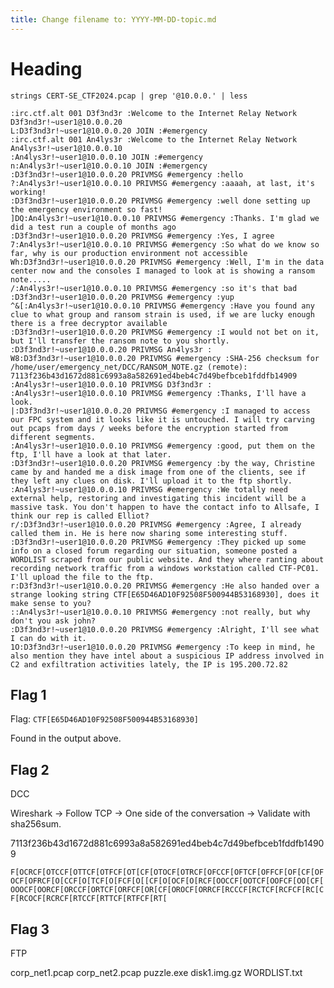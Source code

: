 ```yaml
---
title: Change filename to: YYYY-MM-DD-topic.md
---
```


# Heading

`strings CERT-SE_CTF2024.pcap | grep '@10.0.0.' | less`

```
:irc.ctf.alt 001 D3f3nd3r :Welcome to the Internet Relay Network D3f3nd3r!~user1@10.0.0.20
L:D3f3nd3r!~user1@10.0.0.20 JOIN :#emergency
:irc.ctf.alt 001 An4lys3r :Welcome to the Internet Relay Network An4lys3r!~user1@10.0.0.10
:An4lys3r!~user1@10.0.0.10 JOIN :#emergency
n:An4lys3r!~user1@10.0.0.10 JOIN :#emergency
:D3f3nd3r!~user1@10.0.0.20 PRIVMSG #emergency :hello
?:An4lys3r!~user1@10.0.0.10 PRIVMSG #emergency :aaaah, at last, it's working!
:D3f3nd3r!~user1@10.0.0.20 PRIVMSG #emergency :well done setting up the emergency environment so fast!
]DQ:An4lys3r!~user1@10.0.0.10 PRIVMSG #emergency :Thanks. I'm glad we did a test run a couple of months ago
:D3f3nd3r!~user1@10.0.0.20 PRIVMSG #emergency :Yes, I agree
7:An4lys3r!~user1@10.0.0.10 PRIVMSG #emergency :So what do we know so far, why is our production environment not accessible
Wh:D3f3nd3r!~user1@10.0.0.20 PRIVMSG #emergency :Well, I'm in the data center now and the consoles I managed to look at is showing a ransom note.....
/:An4lys3r!~user1@10.0.0.10 PRIVMSG #emergency :so it's that bad
:D3f3nd3r!~user1@10.0.0.20 PRIVMSG #emergency :yup
^&[:An4lys3r!~user1@10.0.0.10 PRIVMSG #emergency :Have you found any clue to what group and ransom strain is used, if we are lucky enough there is a free decryptor available
:D3f3nd3r!~user1@10.0.0.20 PRIVMSG #emergency :I would not bet on it, but I'll transfer the ransom note to you shortly.
:D3f3nd3r!~user1@10.0.0.20 PRIVMSG An4lys3r :
W8:D3f3nd3r!~user1@10.0.0.20 PRIVMSG #emergency :SHA-256 checksum for /home/user/emergency_net/DCC/RANSOM_NOTE.gz (remote): 7113f236b43d1672d881c6993a8a582691ed4beb4c7d49befbceb1fddfb14909
:An4lys3r!~user1@10.0.0.10 PRIVMSG D3f3nd3r :
:An4lys3r!~user1@10.0.0.10 PRIVMSG #emergency :Thanks, I'll have a look.
|:D3f3nd3r!~user1@10.0.0.20 PRIVMSG #emergency :I managed to access our FPC system and it looks like it is untouched. I will try carving out pcaps from days / weeks before the encryption started from different segments.
:An4lys3r!~user1@10.0.0.10 PRIVMSG #emergency :good, put them on the ftp, I'll have a look at that later.
:D3f3nd3r!~user1@10.0.0.20 PRIVMSG #emergency :by the way, Christine came by and handed me a disk image from one of the clients, see if they left any clues on disk. I'll upload it to the ftp shortly.
:An4lys3r!~user1@10.0.0.10 PRIVMSG #emergency :We totally need external help, restoring and investigating this incident will be a massive task. You don't happen to have the contact info to Allsafe, I think our rep is called Elliot?
r/:D3f3nd3r!~user1@10.0.0.20 PRIVMSG #emergency :Agree, I already called them in. He is here now sharing some interesting stuff.
:D3f3nd3r!~user1@10.0.0.20 PRIVMSG #emergency :They picked up some info on a closed forum regarding our situation, someone posted a WORDLIST scraped from our public website. And they where ranting about recording network traffic from a windows workstation called CTF-PC01. I'll upload the file to the ftp.
r:D3f3nd3r!~user1@10.0.0.20 PRIVMSG #emergency :He also handed over a strange looking string CTF[E65D46AD10F92508F500944B53168930], does it make sense to you?
::An4lys3r!~user1@10.0.0.10 PRIVMSG #emergency :not really, but why don't you ask john?
:D3f3nd3r!~user1@10.0.0.20 PRIVMSG #emergency :Alright, I'll see what I can do with it.
1O:D3f3nd3r!~user1@10.0.0.20 PRIVMSG #emergency :To keep in mind, he also mention they have intel about a suspicious IP address involved in C2 and exfiltration activities lately, the IP is 195.200.72.82
```

## Flag 1

Flag: `CTF[E65D46AD10F92508F500944B53168930]`

Found in the output above.


## Flag 2

DCC

Wireshark -> Follow TCP -> One side of the conversation -> Validate with sha256sum.

7113f236b43d1672d881c6993a8a582691ed4beb4c7d49befbceb1fddfb14909

`F[OCRCF[OTCCF[OTTCF[OTFCF[OT[CF[OTOCF[OTRCF[OFCCF[OFTCF[OFFCF[OF[CF[OFOCF[OFRCF[O[CCF[O[TCF[O[FCF[O[[CF[O[OCF[O[RCF[OOCCF[OOTCF[OOFCF[OO[CF[OOOCF[OORCF[ORCCF[ORTCF[ORFCF[OR[CF[OROCF[ORRCF[RCCCF[RCTCF[RCFCF[RC[CF[RCOCF[RCRCF[RTCCF[RTTCF[RTFCF[RT[`


## Flag 3

FTP

corp_net1.pcap
corp_net2.pcap
puzzle.exe
disk1.img.gz
WORDLIST.txt

<!-- --------------------------------------------------------------------------------------------------------------- -->

<!-- FEET NOTES -->
[^footnote]: Text goes here

<!-- REFERENCES -->
[reference]: https://example.com